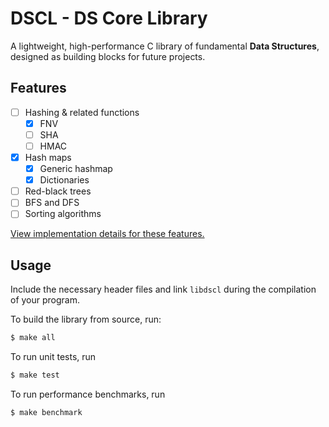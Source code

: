 # DSCL - DS Core Library
A lightweight, high-performance C library of fundamental **Data Structures**,
designed as building blocks for future projects.

## Features
- [ ] Hashing & related functions
    - [x] FNV
    - [ ] SHA
    - [ ] HMAC
- [x] Hash maps
    - [x] Generic hashmap
    - [x] Dictionaries
- [ ] Red-black trees
- [ ] BFS and DFS
- [ ] Sorting algorithms

[View implementation details for these features.](./IMPLEMENTATION.md)

## Usage
Include the necessary header files and link `libdscl` during the compilation
of your program. 

To build the library from source, run:
```sh
$ make all
```

To run unit tests, run
```sh
$ make test
```

To run performance benchmarks, run
```sh
$ make benchmark
```

